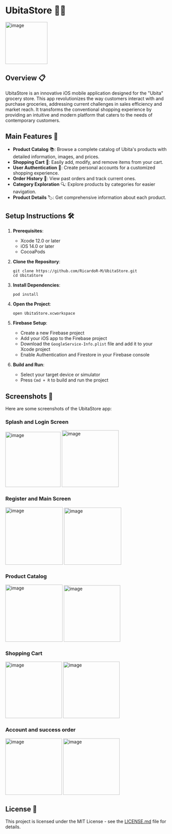 # UbitaStore 🛒📱

<img width="131" alt="image" src="https://github.com/user-attachments/assets/d2e37412-a31a-46f8-8c3f-ce46e1931e6a">


## Overview 📋

UbitaStore is an innovative iOS mobile application designed for the "Ubita" grocery store. This app revolutionizes the way customers interact with and purchase groceries, addressing current challenges in sales efficiency and market reach. It transforms the conventional shopping experience by providing an intuitive and modern platform that caters to the needs of contemporary customers.

## Main Features 🌟

- **Product Catalog** 📚: Browse a complete catalog of Ubita's products with detailed information, images, and prices.
- **Shopping Cart** 🛒: Easily add, modify, and remove items from your cart.
- **User Authentication** 🔐: Create personal accounts for a customized shopping experience.
- **Order History** 📜: View past orders and track current ones.
- **Category Exploration** 🔍: Explore products by categories for easier navigation.
- **Product Details** 🏷️: Get comprehensive information about each product.

## Setup Instructions 🛠️

1. **Prerequisites**:
   - Xcode 12.0 or later
   - iOS 14.0 or later
   - CocoaPods

2. **Clone the Repository**:
   ```
   git clone https://github.com/RicardoR-M/UbitaStore.git
   cd UbitaStore
   ```

3. **Install Dependencies**:
   ```
   pod install
   ```

4. **Open the Project**:
   ```
   open UbitaStore.xcworkspace
   ```

5. **Firebase Setup**:
   - Create a new Firebase project
   - Add your iOS app to the Firebase project
   - Download the `GoogleService-Info.plist` file and add it to your Xcode project
   - Enable Authentication and Firestore in your Firebase console

6. **Build and Run**:
   - Select your target device or simulator
   - Press `Cmd + R` to build and run the project

## Screenshots 📸

Here are some screenshots of the UbitaStore app:

### Splash and Login Screen
<img width="172" alt="image" src="https://github.com/user-attachments/assets/637ffa71-84b2-42a5-a86c-5947d219ca8a">
<img width="177" alt="image" src="https://github.com/user-attachments/assets/a7423ca6-6471-4c61-9f93-cb8a06a29bf7">

### Register and Main Screen
<img width="179" alt="image" src="https://github.com/user-attachments/assets/7e10a1f6-3881-492d-b6a2-663ac8ea3888">
<img width="178" alt="image" src="https://github.com/user-attachments/assets/4d865abd-9f11-4e95-a3c7-0a4875515b52">

### Product Catalog
<img width="178" alt="image" src="https://github.com/user-attachments/assets/97043612-4bba-465e-b855-578be3ae3eef">
<img width="176" alt="image" src="https://github.com/user-attachments/assets/f272ea9a-9abc-4385-9078-ed2500f0af03">

### Shopping Cart
<img width="176" alt="image" src="https://github.com/user-attachments/assets/695845ad-8049-4325-bbf2-a1c1d37b4e6b">
<img width="176" alt="image" src="https://github.com/user-attachments/assets/80f7db18-95c2-49ae-91f6-ea9642005f8c">

### Account and success order
<img width="176" alt="image" src="https://github.com/user-attachments/assets/d3282f51-1afc-422f-b11f-a26050b4a002">
<img width="176" alt="image" src="https://github.com/user-attachments/assets/516442a9-534b-49e8-8718-e4589d859578">

## License 📄

This project is licensed under the MIT License - see the [LICENSE.md](LICENSE.md) file for details.

